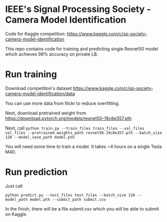 # IEEE's Signal Processing Society - Camera Model Identification

Code for Kaggle competition: https://www.kaggle.com/c/sp-society-camera-model-identification

This repo contains code for training and predicting single Resnet50 model which achieves 98% accuracy on private LB.

# Run training

Download competition's dataset https://www.kaggle.com/c/sp-society-camera-model-identification/data

You can use more data from flickr to reduce overfitting.

Next, download pretrained weight from https://download.pytorch.org/models/resnet50-19c8e357.pth

Next, call
`python train.py --train_files train_files --val_files val_files --pretrained_weights_path resnet50-19c8e357.pth --batch_size 128 --model_save_path model.pth`

You will need some time to train a model. It takes ~4 hours on a single Tesla M40.

# Run prediction

Just call

`python predict.py --test_files test_files --batch_size 128 --model_path model.pth --submit_path submit.csv`

In the finish, there will be a file submit.csv which you will be able to submit on Kaggle.
